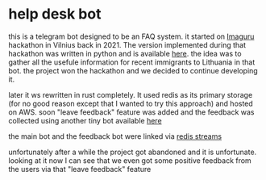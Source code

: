 # help desk bot

this is a telegram bot designed to be an FAQ system.
it started on [Imaguru](https://imaguru.lt/) hackathon in Vilnius back in 2021. The version implemented during that hackathon was written in python and is available [here](https://github.com/verrchu/vilnius_help_desk).
the idea was to gather all the usefule information for recent immigrants to Lithuania in that bot. the project won the hackathon and we decided to continue developing it.

later it ws rewritten in rust completely. It used redis as its primary storage (for no good reason except that I wanted to try this approach) and hosted on AWS.
soon "leave feedback" feature was added and the feedback was  collected using another tiny bot  available [here](https://github.com/verrchu/help_desk_feedback_bot)

the main bot and the feedback bot were linked via [redis streams](https://redis.io/docs/data-types/streams/)

unfortunately after a while the project got abandoned and it is unfortunate. looking at it now I can see that we even got some positive feedback from the users via that "leave feedback" feature
